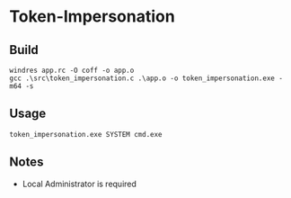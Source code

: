 # Token-Impersonation
 
## Build
```
windres app.rc -O coff -o app.o
gcc .\src\token_impersonation.c .\app.o -o token_impersonation.exe -m64 -s
```

## Usage
```
token_impersonation.exe SYSTEM cmd.exe
```

## Notes
- Local Administrator is required